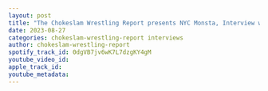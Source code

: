 ```yaml
---
layout: post
title: "The Chokeslam Wrestling Report presents NYC Monsta, Interview with Indy Legend Steve \"Monsta\" Mack."
date: 2023-08-27
categories: chokeslam-wrestling-report interviews
author: chokeslam-wrestling-report
spotify_track_id: 0dgVB7jv6wK7L7dzgKY4gM
youtube_video_id: 
apple_track_id: 
youtube_metadata: 
---
```

